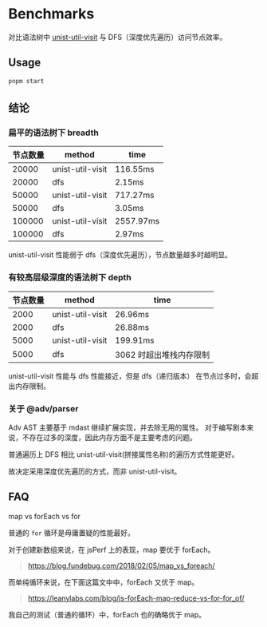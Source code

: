 # Benchmarks

对比语法树中 [unist-util-visit](https://github.com/syntax-tree/unist-util-visit) 与 DFS（深度优先遍历）访问节点效率。

## Usage

```ts
pnpm start
```

## 结论

### 扁平的语法树下 breadth

| 节点数量 | method           | time      |
| -------- | ---------------- | --------- |
| 20000    | unist-util-visit | 116.55ms  |
| 20000    | dfs              | 2.15ms    |
| 50000    | unist-util-visit | 717.27ms  |
| 50000    | dfs              | 3.05ms    |
| 100000   | unist-util-visit | 2557.97ms |
| 100000   | dfs              | 2.97ms    |

unist-util-visit 性能弱于 dfs（深度优先遍历），节点数量越多时越明显。

### 有较高层级深度的语法树下 depth

| 节点数量 | method           | time                    |
| -------- | ---------------- | ----------------------- |
| 2000     | unist-util-visit | 26.96ms                 |
| 2000     | dfs              | 26.88ms                 |
| 5000     | unist-util-visit | 199.91ms                |
| 5000     | dfs              | 3062 时超出堆栈内存限制 |

unist-util-visit 性能与 dfs 性能接近，但是 dfs（递归版本） 在节点过多时，会超出内存限制。

### 关于 @adv/parser

Adv AST 主要基于 mdast 继续扩展实现，并去除无用的属性。
对于编写剧本来说，不存在过多的深度，因此内存方面不是主要考虑的问题。

普通遍历上 DFS 相比 unist-util-visit(拼接属性名称)的遍历方式性能更好。

故决定采用深度优先遍历的方式，而非 unist-util-visit。

## FAQ

map vs forEach vs for

普通的 `for` 循环是毋庸置疑的性能最好。

对于创建新数组来说，在 jsPerf 上的表现，map 要优于 forEach。

> https://blog.fundebug.com/2018/02/05/map_vs_foreach/

而单纯循环来说，在下面这篇文中中，forEach 又优于 map。

> https://leanylabs.com/blog/js-forEach-map-reduce-vs-for-for_of/

我自己的测试（普通的循环）中，forEach 也的确略优于 map。
